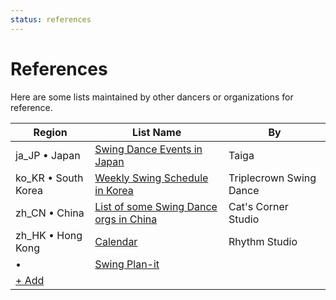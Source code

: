 ```yaml
---
status: references
---
```


# References

Here are some lists maintained by other dancers or organizations for reference.

| Region | List Name | By |
| --- | --- | --- |
| ja_JP • Japan | [Swing Dance Events in Japan](https://sites.google.com/view/swingdanceeventsinjapan/home) | Taiga |
| ko_KR • South Korea | [Weekly Swing Schedule in Korea](https://docs.google.com/spreadsheets/d/1f2y-doDtxlxZwswSB-yWs5n7A01xBccFQLDnFCLnTns) | Triplecrown Swing Dance |
| zh_CN • China | [List of some Swing Dance orgs in China](https://mp.weixin.qq.com/s/UdH0yMKJv0TVOQbIcA2h1A) | Cat's Corner Studio |
| zh_HK • Hong Kong | [Calendar](https://rhythmstudiohk.com/calendar/) | Rhythm Studio |
|  •  | [Swing Plan-it](https://www.swingplanit.com) |  |
| [+ Add](https://github.com/swingdance/references/issues/new)
